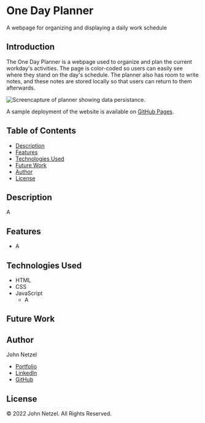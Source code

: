 # One Day Planner
A webpage for organizing and displaying a daily work schedule


## Introduction 

The One Day Planner is a webpage used to organize and plan the current workday's activities. The page is color-coded so users can easily see where they stand on the day's schedule. The planner also has room to write notes, and these notes are stored locally so that users can return to them afterwards.

![Screencapture of planner showing data persistance.](https://github.com/CommieDog/javascript-gauntlet/blob/main/assets/images/readme/one-day-planner-screencap.gif)

A sample deployment of the website is available on [GitHub Pages](https://commiedog.github.io/javascript-gauntlet/).


## Table of Contents

* [Description](#description)
* [Features](#features)
* [Technologies Used](#technologies-used)
* [Future Work](#future-work)
* [Author](#author)
* [License](#license)


## Description

A


## Features

* A


## Technologies Used

* HTML
* CSS
* JavaScript
  * A


## Future Work




## Author

John Netzel
* [Portfolio](https://commiedog.github.io/my-portfolio/)
* [LinkedIn](https://www.linkedin.com/in/john-netzel-481112129/)
* [GitHub](https://github.com/CommieDog)

## License
&copy; 2022 John Netzel. All Rights Reserved.